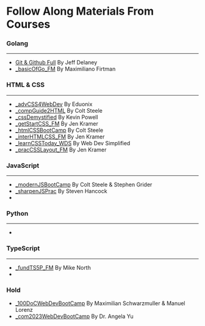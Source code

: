 # Follow Along Materials From Courses

### Golang

---

- [Git & Github Full](https://fireship.io/courses/git/) By Jeff Delaney
- [_basicOfGo_FM](https://frontendmasters.com/courses/go-basics/) By Maximiliano Firtman

### HTML & CSS

---
- [_advCSS4WebDev](https://www.udemy.com/course/advanced-css-for-web-developers/) By Eduonix
- [_compGuide2HTML](https://www.udemy.com/course/the-complete-guide-to-html/) By Colt Steele
- [_cssDemystified](https://cssdemystified.com/) By Kevin Powell
- [_getStartCSS_FM](https://gettingstartedwith.css.education/) By Jen Kramer
- [_htmlCSSBootCamp](https://www.udemy.com/course/html-and-css-bootcamp/) By Colt Steele
- [_interHTMLCSS_FM](https://semantics-selectors.css.education/index.html/) By Jen Kramer
- [_learnCSSToday_WDS](https://courses.webdevsimplified.com/learn-css-today/) By Web Dev Simplified
- [_pracCSSLayout_FM](https://practical.css.education/) By Jen Kramer

### JavaScript

---

- [_modernJSBootCamp](https://www.udemy.com/course/javascript-beginners-complete-tutorial/) By Colt Steele & Stephen Grider
- [_sharpenJSPrac](https://www.udemy.com/course/javascript-practice-problems-sharpen-your-skills/) By Steven Hancock
-

### Python

---

-

### TypeScript

---

- [_fundTS5P_FM](https://frontendmasters.com/courses/typescript-v4/) By Mike North
-


### Hold
- [_100DoCWebDevBootCamp](https://www.udemy.com/course/100-days-of-code-web-development-bootcamp/) By Maximilian Schwarzmuller & Manuel Lorenz
- [_com2023WebDevBootCamp](https://www.udemy.com/course/the-complete-web-development-bootcamp/) By Dr. Angela Yu